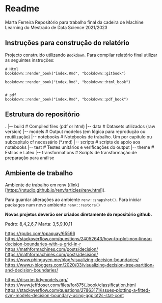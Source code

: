 # Readme
Marta Ferreira
Repositório para trabalho final da cadeira de Machine Learning do Mestrado de Data Science 2021/2023


## Instruções para construção do relatório

Projecto construido utilizando `Bookdown`. Para compilar relatório final utilizar as seguintes instruções:

```
# Html
bookdown::render_book("index.Rmd", "bookdown::gitbook")

bookdown::render_book("index.Rmd", "bookdown::html_book")


# pdf
bookdown::render_book("index.Rmd", "bookdown::pdf_book")

```

## Estrutura do repositório

.
|-- build             # Compiled files (pdf or html)
|-- data              # Datasets utilizados (raw version)
|-- models            # Output modelos (em lógica para reprodução ou reutilização)
|-- notebooks         # Notebooks de trabalho. Um por capitulo ou subcapitulo cf necessário (*.rmd)
|-- scripts           # scripts de apoio aos notebooks
|-- test              # Testes unitários e verificações do output
|-- theme             # Estilos e Latex
|-- transformations   # Scripts de transformação de preparação para análise

## Ambiente de trabalho

Ambiente de trabalho em renv ((link)[https://rstudio.github.io/renv/articles/renv.html]).

Para guardar alterações ao ambiente `renv::snapshot()`.
Para iniciar packages num novo ambiente `renv::restore()`

**Novos projetos deverão ser criados diretamente do repositório github.**

Pedro: 8,4,2,6,7
Marta: 3,5,9,10,11

https://rpubs.com/ppaquay/65566
https://stackoverflow.com/questions/24052643/how-to-plot-non-linear-decision-boundaries-with-a-grid-in-r
https://mathformachines.com/posts/decision/
https://mathformachines.com/posts/decision/
https://www.phinguyen.me/blog/visualizing-decision-boundaries/
https://www.r-bloggers.com/2020/03/visualizing-decision-tree-partition-and-decision-boundaries/

https://discrim.tidymodels.org/
https://www.jeffdoser.com/files/for875/_book/classification.html
https://stackoverflow.com/questions/27863171/issues-plotting-a-fitted-svm-models-decision-boundary-using-ggplot2s-stat-cont